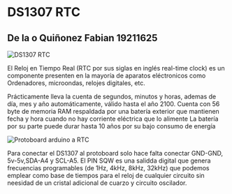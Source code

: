# DS1307 RTC
## De la o Quiñonez Fabian 19211625
![DS1307 RTC](https://user-images.githubusercontent.com/83306485/190031036-34d42335-557b-4ab2-9b7e-21f0ac4305cd.png)

El Reloj en Tiempo Real (RTC por sus siglas en inglés real-time clock) es un componente presenten en la mayoría de aparatos eléctronicos como Ordenadores, microondas, relojes digitales, etc.

Prácticamente lleva la cuenta de segundos, minutos y horas, ademas de día, mes y año automáticamente, válido hasta el año 2100.
Cuenta con 56 byte de memoria RAM respaldada por una batería exterior que mantienen fecha y hora cuando no hay corriente eléctrica que lo alimente
La batería por su parte puede durar hasta 10 años por su bajo consumo de energía

![Protoboard arduino a RTC](https://www.prometec.net/wp-content/uploads/2014/11/Sesion-55_bb.jpg)

Para conectar el DS1307 al protoboard solo hace falta conectar GND-GND, 5v-5v,SDA-A4 y SCL-A5. El PIN SQW es una salidda digital que genera frecuencias programables (de 1Hz, 4kHz, 8kHz, 32kHz) que podemos emplear como base de tiempos para el reloj de cualquier circuito sin neesidad de un cristal adicional de cuarzo y circuito oscilador.
